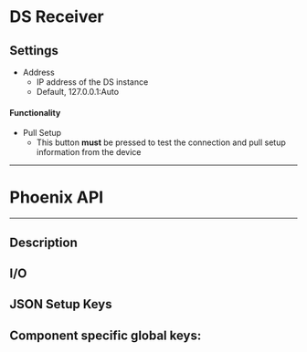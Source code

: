 # DS Receiver
## Settings
- Address
  - IP address of the DS instance
  - Default, 127.0.0.1:Auto

#### Functionality
- Pull Setup
  - This button **must** be pressed to test the connection and pull setup information from the device
___
# Phoenix API
___
## Description

## I/O

## JSON Setup Keys

Component specific global keys:
- 